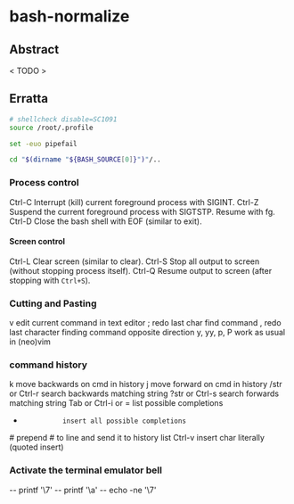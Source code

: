 # bash-normalize

## Abstract

< TODO >

## Erratta

```bash
# shellcheck disable=SC1091
source /root/.profile

set -euo pipefail

cd "$(dirname "${BASH_SOURCE[0]}")"/..
```

### Process control
Ctrl-C Interrupt (kill) current foreground process with SIGINT.
Ctrl-Z Suspend the current foreground process with SIGTSTP. Resume with fg.
Ctrl-D Close the bash shell with EOF (similar to exit).

#### Screen control
Ctrl-L Clear screen (similar to clear).
Ctrl-S Stop all output to screen (without stopping process itself).
Ctrl-Q Resume output to screen (after stopping with `Ctrl+S`).

### Cutting and Pasting
v      edit current command in text editor
;      redo last char find command
,      redo last character finding command opposite direction
y, yy, p, P work as usual in (neo)vim

### command history
k      move backwards on cmd in history
j      move forward on cmd in history
/str or Ctrl-r search backwards matching string
?str or Ctrl-s search forwards matching string
Tab or Ctrl-i or =   list possible completions
*               insert all possible completions
\#      prepend # to line and send it to history list
Ctrl-v insert char literally (quoted insert)

### Activate the terminal emulator bell
-- printf '\7'
-- printf '\a'
-- echo -ne '\7'
